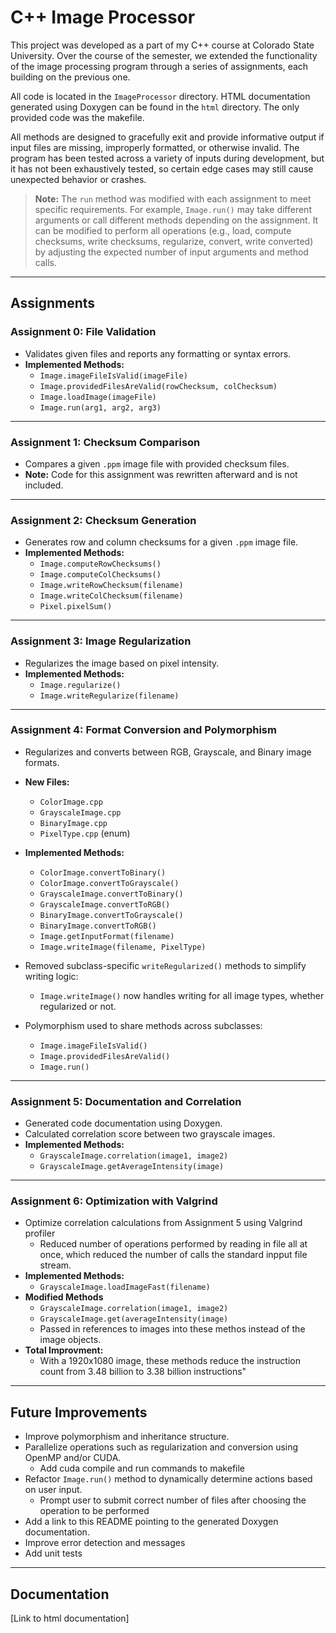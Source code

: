 # C++ Image Processor

This project was developed as a part of my C++ course at Colorado State University. Over the course of the semester, we extended the functionality of the image processing program through a series of assignments, each building on the previous one.

All code is located in the `ImageProcessor` directory. HTML documentation generated using Doxygen can be found in the `html` directory. The only provided code was the makefile.

All methods are designed to gracefully exit and provide informative output if input files are missing, improperly formatted, or otherwise invalid. The program has been tested across a variety of inputs during development, but it has not been exhaustively tested, so certain edge cases may still cause unexpected behavior or crashes.

> **Note:** The `run` method was modified with each assignment to meet specific requirements. For example, `Image.run()` may take different arguments or call different methods depending on the assignment. It can be modified to perform all operations (e.g., load, compute checksums, write checksums, regularize, convert, write converted) by adjusting the expected number of input arguments and method calls.

---

## Assignments

### Assignment 0: File Validation

- Validates given files and reports any formatting or syntax errors.
- **Implemented Methods:**
  - `Image.imageFileIsValid(imageFile)`
  - `Image.providedFilesAreValid(rowChecksum, colChecksum)`
  - `Image.loadImage(imageFile)`
  - `Image.run(arg1, arg2, arg3)`

---

### Assignment 1: Checksum Comparison

- Compares a given `.ppm` image file with provided checksum files.
- **Note:** Code for this assignment was rewritten afterward and is not included.

---

### Assignment 2: Checksum Generation

- Generates row and column checksums for a given `.ppm` image file.
- **Implemented Methods:**
  - `Image.computeRowChecksums()`
  - `Image.computeColChecksums()`
  - `Image.writeRowChecksum(filename)`
  - `Image.writeColChecksum(filename)`
  - `Pixel.pixelSum()`

---

### Assignment 3: Image Regularization

- Regularizes the image based on pixel intensity.
- **Implemented Methods:**
  - `Image.regularize()`
  - `Image.writeRegularize(filename)`

---

### Assignment 4: Format Conversion and Polymorphism

- Regularizes and converts between RGB, Grayscale, and Binary image formats.
- **New Files:**
  - `ColorImage.cpp`
  - `GrayscaleImage.cpp`
  - `BinaryImage.cpp`
  - `PixelType.cpp` (enum)

- **Implemented Methods:**
  - `ColorImage.convertToBinary()`
  - `ColorImage.convertToGrayscale()`
  - `GrayscaleImage.convertToBinary()`
  - `GrayscaleImage.convertToRGB()`
  - `BinaryImage.convertToGrayscale()`
  - `BinaryImage.convertToRGB()`
  - `Image.getInputFormat(filename)`
  - `Image.writeImage(filename, PixelType)`

- Removed subclass-specific `writeRegularized()` methods to simplify writing logic:
  - `Image.writeImage()` now handles writing for all image types, whether regularized or not.

- Polymorphism used to share methods across subclasses:
  - `Image.imageFileIsValid()`
  - `Image.providedFilesAreValid()`
  - `Image.run()`

---

### Assignment 5: Documentation and Correlation

- Generated code documentation using Doxygen.
- Calculated correlation score between two grayscale images.
- **Implemented Methods:**
  - `GrayscaleImage.correlation(image1, image2)`
  - `GrayscaleImage.getAverageIntensity(image)`

---

### Assignment 6: Optimization with Valgrind

- Optimize correlation calculations from Assignment 5 using Valgrind profiler
  - Reduced number of operations performed by reading in file all at once, which reduced the number of calls the standard inpput file stream.
- **Implemented Methods:**
  - `GrayscaleImage.loadImageFast(filename)`
- **Modified Methods**
  - `GrayscaleImage.correlation(image1, image2)`
  - `GrayscaleImage.get(averageIntensity(image)`
  - Passed in references to images into these methos instead of the image objects.
- **Total Improvment:**
  - With a 1920x1080 image, these methods reduce the instruction count from 3.48 billion to 3.38 billion instructions"
 

---

## Future Improvements

- Improve polymorphism and inheritance structure.
- Parallelize operations such as regularization and conversion using OpenMP and/or CUDA.
  - Add cuda compile and run commands to makefile
- Refactor `Image.run()` method to dynamically determine actions based on user input.
    - Prompt user to submit correct number of files after choosing the operation to be performed
- Add a link to this README pointing to the generated Doxygen documentation.
- Improve error detection and messages
- Add unit tests

---

## Documentation

[Link to html documentation]

